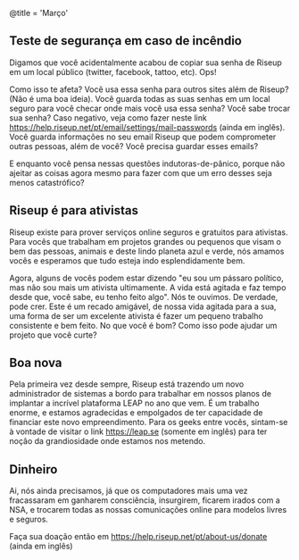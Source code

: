 @title = 'Março'

## Teste de segurança em caso de incêndio

Digamos que você acidentalmente acabou de copiar sua senha de Riseup em um local público (twitter, facebook, tattoo, etc). Ops!

Como isso te afeta? Você usa essa senha para outros sites além de Riseup? (Não é uma boa ideia). Você guarda todas as suas senhas em um local seguro para você checar onde mais você usa essa senha? Você sabe trocar sua senha? Caso negativo, veja como fazer neste link https://help.riseup.net/pt/email/settings/mail-passwords (ainda em inglês). Você guarda informações no seu email Riseup que podem comprometer outras pessoas, além de você? Você precisa guardar esses emails?

E enquanto você pensa nessas questões indutoras-de-pânico, porque não ajeitar as coisas agora mesmo para fazer com que um erro desses seja menos catastrófico? 


## Riseup é para ativistas

Riseup existe para prover serviços online seguros e gratuitos para ativistas. Para vocês que trabalham em projetos grandes ou pequenos que visam o bem das pessoas, animais e deste lindo planeta azul e verde, nós amamos vocês e esperamos que tudo esteja indo esplendidamente bem.

Agora, alguns de vocês podem estar dizendo "eu sou um pássaro político, mas não sou mais um ativista ultimamente. A vida está agitada e faz tempo desde que, você sabe, eu tenho feito algo". Nós te ouvimos. De verdade, pode crer. Este é um recado amigável, de nossa vida agitada para a sua, uma forma de ser um excelente ativista é fazer um pequeno trabalho consistente e bem feito. No que você é bom? Como isso pode ajudar um projeto que você curte?


## Boa nova

Pela primeira vez desde sempre, Riseup está trazendo um novo administrador de sistemas a bordo para trabalhar em nossos planos de implantar a incrível plataforma LEAP no ano que vem. É um trabalho enorme, e estamos agradecidas e empolgados de ter capacidade de financiar este novo empreendimento. Para os geeks entre vocês, sintam-se à vontade de visitar o link https://leap.se (somente em inglês) para ter noção da grandiosidade onde estamos nos metendo.


## Dinheiro

Ai, nós ainda precisamos, já que os computadores mais uma vez fracassaram em ganharem consciência, insurgirem, ficarem irados com a NSA, e trocarem todas as nossas comunicações online para modelos livres e seguros.

Faça sua doação então em https://help.riseup.net/pt/about-us/donate (ainda em inglês)
